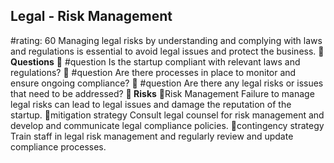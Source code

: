 

## Legal - Risk Management
#rating: 60
Managing legal risks by understanding and complying with laws and regulations is essential to avoid legal issues and protect the business.
**💭 Questions**
💭 #question Is the startup compliant with relevant laws and regulations?
 💭 #question Are there processes in place to monitor and ensure ongoing compliance?
 💭 #question Are there any legal risks or issues that need to be addressed?
**🚨 Risks**
🚨Risk Management
Failure to manage legal risks can lead to legal issues and damage the reputation of the startup.
🚨mitigation strategy
Consult legal counsel for risk management and develop and communicate legal compliance policies.
🚨contingency strategy
Train staff in legal risk management and regularly review and update compliance processes.




